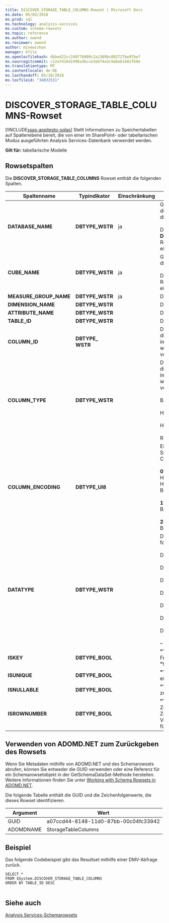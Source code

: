 ```yaml
---
title: DISCOVER_STORAGE_TABLE_COLUMNS-Rowset | Microsoft Docs
ms.date: 05/03/2018
ms.prod: sql
ms.technology: analysis-services
ms.custom: schema-rowsets
ms.topic: reference
ms.author: owend
ms.reviewer: owend
author: minewiskan
manager: kfile
ms.openlocfilehash: dbbed22cc248f78409c2a1369bc082727be97bef
ms.sourcegitcommit: c12a7416d1996a3bcce3ebf4a3c9abe61b02fb9e
ms.translationtype: MT
ms.contentlocale: de-DE
ms.lasthandoff: 05/10/2018
ms.locfileid: "34032531"
---
```

# <a name="discoverstoragetablecolumns-rowset"></a>DISCOVER_STORAGE_TABLE_COLUMNS-Rowset
[!INCLUDE[ssas-appliesto-sqlas](../../../includes/ssas-appliesto-sqlas.md)]
  Stellt Informationen zu Speichertabellen auf Spaltenebene bereit, die von einer im SharePoint- oder tabellarischen Modus ausgeführten Analysis Services-Datenbank verwendet werden.  
  
 **Gilt für:** tabellarische Modelle  
  
## <a name="rowset-columns"></a>Rowsetspalten  
 Die **DISCOVER_STORAGE_TABLE_COLUMNS** Rowset enthält die folgenden Spalten.  
  
|**Spaltenname**|**Typindikator**|**Einschränkung**|**Beschreibung**|  
|---------------------|------------------------|---------------------|---------------------|  
|**DATABASE_NAME**|**DBTYPE_WSTR**|ja|Gibt den Namen der Datenbank an, die die Tabellen enthält. Bei Auslassung wird die aktuelle Datenbank verwendet.<br /><br /> Die **DISCOVER_STORAGE_TABLE_COLUMNS** Rowset kann mithilfe dieser Spalte eingeschränkt werden.|  
|**CUBE_NAME**|**DBTYPE_WSTR**|ja|Gibt den Cube oder das Modell an, das die Tabellen enthält.<br /><br /> Das **DISCOVER_STORAGE_TABLES** -Rowset kann mithilfe dieser Spalte eingeschränkt werden.|  
|**MEASURE_GROUP_NAME**|**DBTYPE_WSTR**|ja|Der Name der Measuregruppe.|  
|**DIMENSION_NAME**|**DBTYPE_WSTR**||Der Name der Dimension.|  
|**ATTRIBUTE_NAME**|**DBTYPE_WSTR**||Der Name des Attributs.|  
|**TABLE_ID**|**DBTYPE_WSTR**||Die ID der Tabelle.|  
|**COLUMN_ID**|**DBTYPE_ WSTR**||Die ID der Spalte. Die Spalten-ID ist für die xVelocity-Engine für Datenanalyse im Arbeitsspeicher (VertiPaq) intern und wird nur zu Informationszwecken verwendet.|  
|**COLUMN_TYPE**|**DBTYPE_WSTR**||Der Typ der Spalte. Der Spaltentyp ist für die xVelocity-Engine für Datenanalyse im Arbeitsspeicher (VertiPaq) intern und wird nur zu Informationszwecken verwendet.<br /><br /> BASIC_DATA<br /><br /> HIERARCHY_DATAID_TO_POSITION<br /><br /> HIERARCHY_POSITION_TO_DATAID<br /><br /> RELATIONSHIP|  
|**COLUMN_ENCODING**|**DBTYPE_UI8**||Eine ganze Zahl, die den für Spaltendaten verwendeten Codierungstyp darstellt.<br /><br /> **0**verwendet mit **COLUMN_TYPE**: HIERARCHY_DATAID_TO_POSITION, HIERARCHY_POSITION_TO_DATAID,-Beziehung<br /><br /> **1**verwendet mit **COLUMN_TYPE**: BASIC_DATA<br /><br /> **2**verwendet mit **COLUMN_TYPE**: BASIC_DATA|  
|**DATATYPE**|**DBTYPE_WSTR**||Der Datentyp der Spalte. Verfügt über folgende Werte möglich:<br /><br /> DBTYPE_BOOL<br /><br /> DBTYPE_CY<br /><br /> DBTYPE_DATE<br /><br /> DBTYPE_I4<br /><br /> DBTYPE_I8<br /><br /> DBTYPE_R8<br /><br /> DBTYPE_WSTR<br /><br /> –|  
|**ISKEY**|**DBTYPE_BOOL**||**"True"** ist die Spalte als Primär- oder Fremdschlüssel Schlüssel andernfalls **"false"**.|  
|**ISUNIQUE**|**DBTYPE_BOOL**||**"True"** , wenn die Werte in der Spalte eindeutig, und andernfalls sind **"false"**.|  
|**ISNULLABLE**|**DBTYPE_BOOL**||**"True"** ist die Spalte NULL-Werte zulässt, andernfalls **"false"**.|  
|**ISROWNUMBER**|**DBTYPE_BOOL**||**"True"** , wenn die Spalte eine Zeilennummernspalte ist. Zeilennummernspalten zur internen Verwendung durch die xVelocity-Engine für Datenanalyse im Arbeitsspeicher.|  
  
## <a name="using-adomdnet-to-return-the-rowset"></a>Verwenden von ADOMD.NET zum Zurückgeben des Rowsets  
 Wenn Sie Metadaten mithilfe von ADOMD.NET und des Schemarowsets abrufen, können Sie entweder die GUID verwenden oder eine Referenz für ein Schemarowsetobjekt in der GetSchemaDataSet-Methode herstellen. Weitere Informationen finden Sie unter [Working with Schema Rowsets in ADOMD.NET](../../../analysis-services/multidimensional-models-adomd-net-client/retrieving-metadata-working-with-schema-rowsets.md).  
  
 Die folgende Tabelle enthält die GUID und die Zeichenfolgenwerte, die dieses Rowset identifizieren.  
  
|Argument|Wert|  
|--------------|-----------|  
|GUID|a07ccd44-8148-11d0-87bb-00c04fc33942|  
|ADOMDNAME|StorageTableColumns|  
  
## <a name="example"></a>Beispiel  
 Das folgende Codebeispiel gibt das Resultset mithilfe einer DMV-Abfrage zurück.  
  
```  
SELECT *  
FROM $System.DISCOVER_STORAGE_TABLE_COLUMNS  
ORDER BY TABLE_ID DESC  
  
```  
  
## <a name="see-also"></a>Siehe auch  
 [Analysis Services-Schemarowsets](../../../analysis-services/schema-rowsets/analysis-services-schema-rowsets.md)  
  
  
